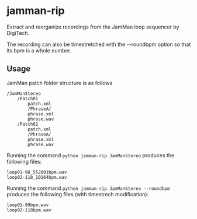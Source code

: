# jamman-rip

Extract and reorganize recordings from the JamMan loop sequencer by DigiTech.

The recording can also be timestretched with the --roundbpm option so that its bpm is a whole number.


## Usage
JamMan patch folder structure is as follows

    /JamManStereo
        /Patch01
            patch.xml
            /PhraseA/
            phrase.xml
            phrase.wav
        /Patch02
            patch.xml
            /PhraseA/
            phrase.xml
            phrase.wav


Running the command `python jamman-rip JamManStereo` produces the following files:

    loop01-98_552001bpm.wav
    loop02-118_10164bpm.wav

Running the command `python jamman-rip JamManStereo --roundbpm` produces the following files (with timestrech modification):

    loop01-99bpm.wav
    loop02-118bpm.wav


